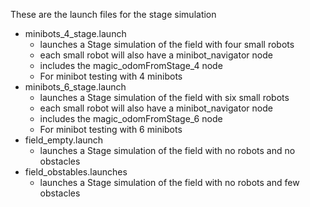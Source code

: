These are the launch files for the stage simulation

* minibots_4_stage.launch
	* launches a Stage simulation of the field with four small robots
	* each small robot will also have a minibot_navigator node
	* includes the magic_odomFromStage_4 node
	* For minibot testing with 4 minibots
* minibots_6_stage.launch
	* launches a Stage simulation of the field with six small robots
	* each small robot will also have a minibot_navigator node
	* includes the magic_odomFromStage_6 node
	* For minibot testing with 6 minibots
* field_empty.launch
	* launches a Stage simulation of the field with no robots and no obstacles
* field_obstables.launches
	* launches a Stage simulation of the field with no robots and few obstacles
